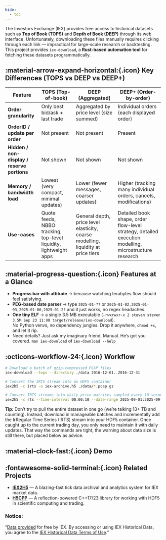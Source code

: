 ```yaml
---
hide:
  - toc
---
```


The Investors Exchange (IEX) provides free access to historical datasets such as **Top of Book (TOPS)** and **Depth of Book (DEEP)** through its web interface.  Unfortunately, downloading these files manually requires clicking through each link — impractical for large-scale research or backtesting. This project provides `iex-download`, a **Rust-based automation tool** for fetching these datasets programmatically.

## :material-arrow-expand-horizontal:{.icon} Key Differences (TOPS vs DEEP vs DEEP+)

| Feature                                     | TOPS (Top-of-book)                                                | DEEP (Aggregated)                                                                 | DEEP+ (Order-by-order)                                                                                |
| ------------------------------------------- | ----------------------------------------------------------------- | --------------------------------------------------------------------------------- | ----------------------------------------------------------------------------------------------------- |
| **Order granularity**                       | Only best bid/ask + last trade                                    | Aggregated by price level (size summed)                                           | Individual orders (each displayed order)                                                              |
| **OrderID / update per order**              | Not present                                                       | Not present                                                                       | Present                                                                                               |
| **Hidden / non-display / reserve portions** | Not shown                                                         | Not shown                                                                         | Not shown                                                                                             |
| **Memory / bandwidth load**                 | Lowest (very compact, minimal updates)                            | Lower (fewer messages, coarser updates)                                           | Higher (tracking many individual orders, cancels, modifications)                                      |
| **Use-cases**                               | Quote feeds, NBBO tracking, top-level liquidity, lightweight apps | General depth, price level elasticity, coarse modelling, liquidity at price tiers | Detailed book shape, order flow-level strategy, detailed execution modelling, microstructure research |


## :material-progress-question:{.icon} Features at a Glance

- **Progress bar with attitude** → because watching terabytes flow should feel satisfying.  
- **PEG-based date parser** → type `2025-01-??` or `2025-01-02,2025-01-03,2025-01-06,2025-01-2?` and it just works, no regex headaches.  
- **One tiny ELF** → a single 3.5 MB executable (`-rwxrwxr-x 2 steven steven 3.5M Sep 23 11:00 target/release/iex-download`).  
  No Python venvs, no dependency jungles. Drop it anywhere, `chmod +x`, and let it rip.  
- Need details? Just ask my imaginary friend, Manual. He’s got you covered. `man iex-download` of `iex-download --help`

## :octicons-workflow-24:{.icon} Workflow

```bash
# Download a batch of gzip-compressed PCAP files
iex-download --tops --directory ./data 2016-12-01..2016-12-31  

# Convert the IRTS stream into an HDF5 container
iex2h5 -c irts -o iex-archive.h5 ./data/*.pcap.gz

# Convert IRTS streams into daily price matrices sampled every 10 seconds for the month of September 2025
iex2h5 -c rts --time-interval 00:00:10 --date-range 2025-09-01:2025-09-30 -o experiment-001.h5 iex-archive.h5
```

**Tip:** Don’t try to pull the entire dataset in one go (we’re talking 13+ TB and counting). Instead, download in manageable batches and incrementally add the IrRegular Time Series (IRTS) stream into your HDF5 container. Once caught up to the current trading day, you only need to maintain it with daily updates. That way the commands are tight, the warning about data size is still there, but placed below as advice.  

## :material-clock-fast:{.icon} Demo
<div id="asciicast-iex-download-demo"  class="md:block w-4/5 border-2 border-solid border-red rounded-lg shadow-lg m-4 
            transition-transform duration-500 hover:scale-95 asciicast-player"></div>
<script>
  document.addEventListener("DOMContentLoaded", function () {
    function waitForAsciinemaPlayer(attempts = 10) {
      if (typeof AsciinemaPlayer !== "undefined") {
        AsciinemaPlayer.create('casts/iex-download-demo.cast', document.getElementById('asciicast-iex-download-demo'), {
          cols: 148, rows: 39, autoPlay: true,  loop: true, speed: 1.0,  idleTimeLimit: .3, controls: true
        });
      } else if (attempts > 0) {
        setTimeout(() => waitForAsciinemaPlayer(attempts - 1), 200);
      } else {
        console.error("AsciinemaPlayer failed to load.");
      }
    }
    waitForAsciinemaPlayer();
});
</script>

## :fontawesome-solid-terminal:{.icon} Related Projects

* **[IEX2H5][203]** — A blazing-fast tick data archival and analytics system for IEX market data.
* **[H5CPP][204]** — A reflection-powered C++17/23 library for working with HDF5 in scientific computing and trading.

### Notice:
“[Data provided][100] for free by IEX. By accessing or using IEX Historical Data, you agree to the [IEX Historical Data Terms of Use][101].”


[email]: mailto:steven@vargaconsulting.ca
[whatsup]: https://wa.me/16475611829
[twitter]: https://x.com/vargaconsulting
[linkedin]: https://www.linkedin.com/in/steven-varga-04224a19/
[discord]: https://discord.gg/rZHgg2HpsD

[100]: https://iextrading.com/trading/market-data/
[101]: https://www.iexexchange.io/legal/hist-data-terms
[201]: https://steven-varga.ca/blog/longest-active-stocks-from-iex-pcap/
[202]: https://steven-varga.ca/site/iex2h5/
[203]: https://steven-varga.ca/iex2h5/
[204]: https://steven-varga.ca/site/h5cpp/

